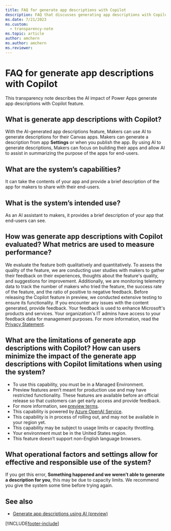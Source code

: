 ```yaml
---
title: FAQ for generate app descriptions with Copilot 
description: FAQ that discusses generating app descriptions with Copilot and the key considerations for making use of this technology responsibly.
ms.date: 7/21/2023
ms.custom: 
  - transparency-note
ms.topic: article
author: amchern 
ms.author: amchern
ms.reviewer: 
---
```


# FAQ for generate app descriptions with Copilot

This transparency note describes the AI impact of Power Apps generate app descriptions with Copilot feature. 

##  What is generate app descriptions with Copilot? 

With the AI-generated app descriptions feature, Makers can use AI to generate descriptions for their Canvas apps. Makers can generate a description from app **Settings** or when you publish the app. By using AI to generate descriptions, Makers can focus on building their apps and allow AI to assist in summarizing the purpose of the apps for end-users. 

## What are the system’s capabilities? 

It can take the contents of your app and provide a brief description of the app for makers to share with their end-users.

## What is the system’s intended use? 

As an AI assistant to makers, it provides a brief description of your app that end-users can see.

## How was generate app descriptions with Copilot evaluated? What metrics are used to measure performance? 

We evaluate the feature both qualitatively and quantitatively. To assess the quality of the feature, we are conducting user studies with makers to gather their feedback on their experiences, thoughts about the feature's quality, and suggestions for improvement. Additionally, we are monitoring telemetry data to track the number of makers who tried the feature, the success rate of the feature, and the ratio of positive to negative feedback.
Before releasing the Copilot feature in preview, we conducted extensive testing to ensure its functionality. If you encounter any issues with the content generated, provide feedback. Your feedback is used to enhance Microsoft's products and services. Your organization's IT admins have access to your feedback data for management purposes. For more information, read the [Privacy Statement](https://go.microsoft.com/fwlink/?linkid=2182930%22%20\t%20%22_blank).

## What are the limitations of generate app descriptions with Copilot? How can users minimize the impact of the generate app descriptions with Copilot limitations when using the system? 

- To use this capability, you must be in a Managed Environment. 
- Preview features aren’t meant for production use and may have restricted functionality. These features are available before an official release so that customers can get early access and provide feedback. 
- For more information, see [preview terms](https://go.microsoft.com/fwlink/?linkid=2189520). 
- This capability is powered by [Azure OpenAI Service](/azure/cognitive-services/openai/overview). 
- This capability is in process of rolling out, and may not be available in your region yet. 
- This capability may be subject to usage limits or capacity throttling. 
- Your environment must be in the United States region.
- This feature doesn’t support non-English language browsers. 

## What operational factors and settings allow for effective and responsible use of the system? 

If you get this error, **Something happened and we weren’t able to generate a description for you**, this may be due to capacity limits. We recommend you give the system some time before trying again.

## See also 
- [Generate app descriptions using AI (preview)](../canvas-apps/save-publish-app.md#generate-app-descriptions-using-ai-preview)

 
[!INCLUDE[footer-include](../../includes/footer-banner.md)]
